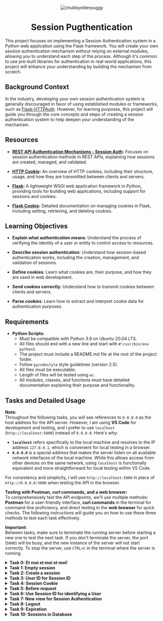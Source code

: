 <div align="center">
  <img src="https://github.com/user-attachments/assets/0c54eefb-e8c4-4979-962b-2c140feac23f" alt="chubbyolderpuggy">
  <h1>Session Pugthentication</h1>
</div>

This project focuses on implementing a Session Authentication system in a Python web application using the Flask framework. You will create your own session authentication mechanism without relying on external modules, allowing you to understand each step of the process. Although it's common to use pre-built libraries for authentication in real-world applications, this project will enhance your understanding by building the mechanism from scratch.

## Background Context

In the industry, developing your own session authentication system is generally discouraged in favor of using established modules or frameworks, such as [Flask-HTTPAuth](https://flask-httpauth.readthedocs.io/en/latest/). However, for learning purposes, this project will guide you through the core concepts and steps of creating a session authentication system to help deepen your understanding of the mechanism.

## Resources

- **[REST API Authentication Mechanisms - Session Auth](https://www.youtube.com/watch?v=501dpx2IjGY):** Focuses on session authentication methods in REST APIs, explaining how sessions are created, managed, and validated.
  
- **[HTTP Cookie](https://developer.mozilla.org/en-US/docs/Web/HTTP/Headers/Cookie):** An overview of HTTP cookies, including their structure, usage, and how they are transmitted between clients and servers.
  
- **[Flask](https://palletsprojects.com/projects/flask/):** A lightweight WSGI web application framework in Python, providing tools for building web applications, including support for sessions and cookies.
  
- **[Flask Cookie](https://flask.palletsprojects.com/en/1.1.x/quickstart/#cookies):** Detailed documentation on managing cookies in Flask, including setting, retrieving, and deleting cookies.

## Learning Objectives


- **Explain what authentication means**: Understand the process of verifying the identity of a user or entity to control access to resources.
  
- **Describe session authentication**: Understand how session-based authentication works, including the creation, management, and validation of sessions.

- **Define cookies**: Learn what cookies are, their purpose, and how they are used in web development.

- **Send cookies correctly**: Understand how to transmit cookies between clients and servers.

- **Parse cookies**: Learn how to extract and interpret cookie data for authentication purposes.

## Requirements

- **Python Scripts:**
  - Must be compatible with Python 3.9 on Ubuntu 20.04 LTS.
  - All files should end with a new line and start with `#!/usr/bin/env python3`.
  - The project must include a README.md file at the root of the project folder.
  - Follow `pycodestyle` style guidelines (version 2.5).
  - All files must be executable.
  - Length of files will be tested using `wc`.
  - All modules, classes, and functions must have detailed documentation explaining their purpose and functionality.

## Tasks and Detailed Usage

**Note:**  
Throughout the following tasks, you will see references to `0.0.0.0` as the host address for the API server. However, I am using **VS Code** for development and testing, and I prefer to use `localhost` (`http://localhost:5000`) instead of `0.0.0.0`. Here's why:

- **`localhost`** refers specifically to the local machine and resolves to the IP address `127.0.0.1`, which is convenient for local testing in a browser.
- **`0.0.0.0`** is a special address that makes the server listen on all available network interfaces of the local machine. While this allows access from other devices on the same network, using `localhost` is functionally equivalent and more straightforward for local testing within VS Code.

For consistency and simplicity, I will use `http://localhost:5000` in place of `http://0.0.0.0:5000` when testing the API in the browser.

**Testing with Postman, curl commands, and a web browser:**  
To comprehensively test the API endpoints, we'll use multiple methods: **Postman** for a user-friendly interface, **curl commands** in the terminal for command-line proficiency, and direct testing in the **web browser** for quick checks. The following instructions will guide you on how to use these three methods to test each task effectively.


**Important:**  
Between tasks, make sure to terminate the running server before starting a new one to test the next task. If you don't terminate the server, the port (`5000`) will be busy, and the new instance of the server will not start correctly. To stop the server, use `CTRL+C` in the terminal where the server is running.

<details>
<summary><strong>Task 0: Et moi et moi et moi!</strong></summary>

In this task, we will extend the existing Basic Authentication system by adding a new endpoint, `GET /api/v1/users/me`, which retrieves the authenticated User object. We will modify the application to handle session authentication and ensure the new functionality is correctly implemented.

<details>
<summary>Instructions Provided in Curriculum</summary>
Copy all your work of the 0x06. Basic authentication project in this new folder.  
In this version, you implemented a Basic authentication for giving you access to all User endpoints:  
- `GET /api/v1/users`  
- `POST /api/v1/users`  
- `GET /api/v1/users/<user_id>`  
- `PUT /api/v1/users/<user_id>`  
- `DELETE /api/v1/users/<user_id>`  

Now, you will add a new endpoint: `GET /users/me` to retrieve the authenticated User object.

1. Copy folders `models` and `api` from the previous project **0x06. Basic authentication**.
2. Ensure all mandatory tasks of this previous project are done at 100% because this project (and the rest of this track) will be based on it.
3. Update `@app.before_request` in `api/v1/app.py`:
   - Assign the result of `auth.current_user(request)` to `request.current_user`.
4. Update the method for the route `GET /api/v1/users/<user_id>` in `api/v1/views/users.py`:
   - If `<user_id>` is equal to `me` and `request.current_user` is `None`: abort(404)
   - If `<user_id>` is equal to `me` and `request.current_user` is not `None`: return the authenticated User in a JSON response (like a normal case of `GET /api/v1/users/<user_id>` where `<user_id>` is a valid User ID).
   - Otherwise, keep the same behavior.
</details>

### Step-by-Step Instructions

1. **Copy Files from Previous Project:**
   - Copy all necessary files from the `0x06. Basic authentication` project to the `Session_authentication` directory, including:
     - `models/`
     - `api/`
     - `requirements.txt`

2. **Update `api/v1/app.py`:**
   - Modify the `@app.before_request` handler in `api/v1/app.py` to assign the result of `auth.current_user(request)` to `request.current_user`.
   ```python
   request.current_user = auth.current_user(request)
   ```

3. **Update `api/v1/views/users.py`:**
   - Add logic to handle the new `GET /api/v1/users/me` endpoint by modifying the `GET /api/v1/users/<user_id>` route in `users.py`:
   ```python
   if user_id == "me":
       if request.current_user is None:
           abort(404)
       else:
           return jsonify(request.current_user.to_json()), 200
   ```

4. **Make `main_0.py` Executable:**
   - Ensure that the `main_0.py` script is executable:
   ```bash
   chmod +x main_0.py
   ```

5. **Run the Test Script:**
   - Execute `main_0.py` to create a test user and generate Base64-encoded credentials:
   ```bash
   API_HOST=0.0.0.0 API_PORT=5000 AUTH_TYPE=basic_auth ./main_0.py
   ```

6. **Start the API Server:**
   - Start the Flask API server in another terminal:
   ```bash
   API_HOST=0.0.0.0 API_PORT=5000 AUTH_TYPE=basic_auth python3 -m api.v1.app
   ```

### Explanation of Changes

- **Modification of `@app.before_request` in `api/v1/app.py`:**  
  The `before_request_handler` function is updated to assign the result of `auth.current_user(request)` to `request.current_user`. This assignment ensures that the currently authenticated user is accessible in every request that requires authentication. It allows you to easily retrieve the authenticated user's details and use them in route handlers, such as for the `GET /api/v1/users/me` endpoint.

- **New Logic in `GET /api/v1/users/<user_id>` Route in `api/v1/views/users.py`:**  
  The route is modified to handle requests where `<user_id>` is `"me"`. When the endpoint is hit with `"me"`, it checks if there is a currently authenticated user (`request.current_user`). If not, it returns a 404 error. If an authenticated user exists, it returns that user's information in JSON format. This makes it easy for users to retrieve their own profile information without needing to know their user ID.

### Testing with `curl`

To test the new endpoint and authentication functionality using `curl` commands:

1. **Check the API Status:**
   - Use `curl` to check if the API is running correctly:
   ```bash
   curl "http://0.0.0.0:5000/api/v1/status"
   ```
   - **Expected Output:**
   ```json
   {
     "status": "OK"
   }
   ```

2. **Test `GET /api/v1/users` Endpoint Without Authorization:**
   - Use `curl` to test the endpoint without providing any credentials:
   ```bash
   curl "http://0.0.0.0:5000/api/v1/users"
   ```
   - **Expected Output:**
   ```json
   {
     "error": "Unauthorized"
   }
   ```

3. **Test `GET /api/v1/users` Endpoint with Basic Authorization:**
   - Use `curl` with the `Authorization` header to provide Base64-encoded credentials:
   ```bash
   curl -H "Authorization: Basic Ym9iQGhidG4uaW86SDBsYmVydG9uU2Nob29sOTgh" "http://0.0.0.0:5000/api/v1/users"
   ```
   - **Expected Output:**
   ```json
   [
     {
       "created_at": "2024-09-16T20:07:58",
       "email": "bob@hbtn.io",
       "first_name": null,
       "id": "f03fce22-82d5-4ff4-9327-46e42244cc42",
       "last_name": null,
       "updated_at": "2024-09-16T20:07:58"
     }
   ]
   ```

4. **Test `GET /api/v1/users/me` Endpoint with Basic Authorization:**
   - Use `curl` to access the `/api/v1/users/me` endpoint with the same `Authorization` header:
   ```bash
   curl -H "Authorization: Basic Ym9iQGhidG4uaW86SDBsYmVydG9uU2Nob29sOTgh" "http://0.0.0.0:5000/api/v1/users/me"
   ```
   - **Expected Output:**
   ```json
   {
     "created_at": "2024-09-16T20:07:58",
     "email": "bob@hbtn.io",
     "first_name": null,
     "id": "f03fce22-82d5-4ff4-9327-46e42244cc42",
     "last_name": null,
     "updated_at": "2024-09-16T20:07:58"
   }
   ```

### Testing with Postman

To test the new endpoint and authentication functionality using Postman:

1. **Open Postman** and create a new request.
   
2. **Test API Status Endpoint:**
   - Set the request type to `GET`.
   - Enter the URL: `http://0.0.0.0:5000/api/v1/status`
   - Click "Send".
   - **Expected Output:**
   ```json
   {
     "status": "OK"
   }
   ```

3. **Test `GET /api/v1/users` Endpoint Without Authorization:**
   - Set the request type to `GET`.
   - Enter the URL: `http://0.0.0.0:5000/api/v1/users`
   - Click "Send".
   - **Expected Output:**
   ```json
   {
     "error": "Unauthorized"
   }
   ```

4. **Test `GET /api/v1/users` Endpoint with Basic Authorization:**
   - Set the request type to `GET`.
   - Enter the URL: `http://0.0.0.0:5000/api/v1/users`
   - Go to the "Authorization" tab.
   - Choose "Basic Auth" and enter the credentials:
     - **Username:** `bob@hbtn.io`
     - **Password:** `H0lbertonSchool98!`
   - Click "Send".
   - **Expected Output:**
   ```json
   [
     {
       "created_at": "2024-09-16T20:07:58",
       "email": "bob@hbtn.io",
       "first_name": null,
       "id": "f03fce22-82d5-4ff4-9327-46e42244cc42",
       "last_name": null,
       "updated_at": "2024-09-16T20:07:58"
     }
   ]
   ```

5. **Test `GET /api/v1/users/me` Endpoint with Basic Authorization:**
   - Set the request type to `GET`.
   - Enter the URL: `http://0.0.0.0:5000/api/v1/users/me`
   - Go to the "Authorization" tab.
   - Choose "Basic Auth" and enter the same credentials:
     - **Username:** `bob@hbtn.io`
     - **Password:** `H0lbertonSchool98!`
   - Click "Send".
   - **Expected Output:**
   ```json
   {
     "created_at": "2024-09-16T20:07:58",
     "email": "bob@hbtn.io",
     "first_name": null,
     "id": "f03fce22-82d5-4ff4-9327-46e42244cc42",
     "last_name": null,
     "updated_at": "2024-09-16T20:07:58"
   }
   ```

### Testing with Web Browser

To test the endpoints using a web browser:

1. **Test API Status Endpoint:**
   - Open your web browser (e.g., Chrome, Firefox).
   - Enter the following URL in the address bar:
   ``` 
   http://localhost:5000/api/v1/status
   ```
   - **Expected Output:**
   ```json
   {
     "status": "OK"
   }
   ```

2. **Test `GET /api/v1/users` Endpoint Without Authorization:**
   - Open the following URL in the address bar:
   ```
   http://localhost:5000/api/v1/users
   ```
     
   - **Expected Output:**  
   The browser will display a JSON response indicating `"error": "Unauthorized"`.

3. **Test `GET /api/v1/users/me` Endpoint with Basic Authorization:**
   - For this test, use a browser extension or tool that allows you to set custom headers (such as [ModHeader](https://modheader.com/)).
   - Set the `Authorization` header to:  
     `Basic Ym9iQGhidG4uaW86SDBsYmVydG9uU2Nob29sOTgh`
   - Enter the following URL in the address bar:
     ```
     http://localhost:5000/api/v1/users/me
     ```
   - **Expected Output:**  
   The browser should display the authenticated user's details in JSON format.

</details>

<details>
<summary><strong>Task 1: Empty session</strong></summary>

In this task, you will start creating a new session-based authentication mechanism by defining an empty class, SessionAuth, that inherits from Auth. You will update the application to use this new authentication class when the AUTH_TYPE environment variable is set to session_auth, ensuring that the application can switch between different authentication mechanisms using environment variables.

<details>
<summary>Instructions Provided in Curriculum</summary>
Create a class SessionAuth that inherits from Auth. For the moment this class will be empty. It’s the first step for creating a new authentication mechanism:
validate if everything inherits correctly without any overloading
validate the “switch” by using environment variables
Update api/v1/app.py for using SessionAuth instance for the variable auth depending of the value of the environment variable AUTH_TYPE, If AUTH_TYPE is equal to session_auth:
import SessionAuth from api.v1.auth.session_auth
create an instance of SessionAuth and assign it to the variable auth
Otherwise, keep the previous mechanism.
</details>

### Step-by-Step Instructions

1. **Create a New Class `SessionAuth`:**
   - Create a new file named `session_auth.py` in the `api/v1/auth` directory.
   - Inside `session_auth.py`, define a new class `SessionAuth` that inherits from `Auth`. This class will be empty for now.

   **File: `api/v1/auth/session_auth.py`**
   ```python
   #!/usr/bin/env python3
   """ SessionAuth module
   """
   from api.v1.auth.auth import Auth


   class SessionAuth(Auth):
       """ Empty class for Session Authentication """
       pass
   ```

2. **Update `api/v1/app.py` to Use `SessionAuth`:**
   - Modify the `api/v1/app.py` file to create an instance of `SessionAuth` if the `AUTH_TYPE` environment variable is set to `session_auth`.

   **File: `api/v1/app.py`**
   ```python
   #!/usr/bin/env python3
   """
   Route module for the API
   """
   from os import getenv
   from api.v1.views import app_views
   from flask import Flask, jsonify, abort, request
   from flask_cors import (CORS, cross_origin)
   import os

   app = Flask(__name__)
   app.register_blueprint(app_views)
   CORS(app, resources={r"/api/v1/*": {"origins": "*"}})

   auth = None
   AUTH_TYPE = getenv("AUTH_TYPE")

   # Load the correct Auth class based on the environment variable
   if AUTH_TYPE == 'auth':
       from api.v1.auth.auth import Auth
       auth = Auth()
   elif AUTH_TYPE == 'basic_auth':
       from api.v1.auth.basic_auth import BasicAuth
       auth = BasicAuth()
   elif AUTH_TYPE == 'session_auth':
       from api.v1.auth.session_auth import SessionAuth
       auth = SessionAuth()  # Use SessionAuth if AUTH_TYPE is 'session_auth'

   @app.errorhandler(404)
   def not_found(error) -> str:
       """
       Not found handler
       """
       return jsonify({"error": "Not found"}), 404

   @app.errorhandler(401)
   def unauthorized(error) -> str:
       """
       Unauthorized handler
       """
       return jsonify({"error": "Unauthorized"}), 401

   @app.errorhandler(403)
   def forbidden(error) -> str:
       """
       Forbidden handler
       """
       return jsonify({"error": "Forbidden"}), 403

   @app.before_request
   def before_request_handler():
       """
       Before request handler to filter each request.
       """
       if auth is None:
           return
       excluded_paths = [
           '/api/v1/status/',
           '/api/v1/unauthorized/',
           '/api/v1/forbidden/'
       ]
       if not auth.require_auth(request.path, excluded_paths):
           return
       if auth.authorization_header(request) is None:
           abort(401)
       request.current_user = auth.current_user(request)  # Assign current user
       if request.current_user is None:
           abort(403)

   if __name__ == "__main__":
       host = getenv("API_HOST", "0.0.0.0")
       port = getenv("API_PORT", "5000")
       app.run(host=host, port=port)
   ```

3. **Test the Implementation:**

   - Open two terminals to test the new authentication mechanism.

   **First Terminal:**
   - Start the Flask API server with `AUTH_TYPE` set to `session_auth`:
   ```bash
   API_HOST=0.0.0.0 API_PORT=5000 AUTH_TYPE=session_auth python3 -m api.v1.app
   ```

   **Second Terminal:**
   - Run the following `curl` commands to test the functionality:

   - **Check the API Status:**
   ```bash
   curl "http://0.0.0.0:5000/api/v1/status"
   ```
   - **Expected Output:**
   ```json
   {
     "status": "OK"
   }
   ```

   - **Test with Slash at the End:**
   ```bash
   curl "http://0.0.0.0:5000/api/v1/status/"
   ```
   - **Expected Output:**
   ```json
   {
     "status": "OK"
   }
   ```

   - **Test `GET /api/v1/users` Without Authorization:**
   ```bash
   curl "http://0.0.0.0:5000/api/v1/users"
   ```
   - **Expected Output:**
   ```json
   {
     "error": "Unauthorized"
   }
   ```

   - **Test with Incorrect Authorization Header:**
   ```bash
   curl "http://0.0.0.0:5000/api/v1/users" -H "Authorization: Test"
   ```
   - **Expected Output:**
   ```json
   {
     "error": "Forbidden"
   }
   ```

### Testing with Postman

To test the new endpoint and authentication functionality using Postman:

1. **Open Postman** and create a new request.

2. **Test API Status Endpoint:**
   - Set the request type to `GET`.
   - Enter the URL: `http://0.0.0.0:5000/api/v1/status`
   - Click "Send".
   - **Expected Output:**
   ```json
   {
     "status": "OK"
   }
   ```

3. **Test `GET /api/v1/users` Endpoint Without Authorization:**
   - Set the request type to `GET`.
   - Enter the URL: `http://0.0.0.0:5000/api/v1/users`
   - Click "Send".
   - **Expected Output:**
   ```json
   {
     "error": "Unauthorized"
   }
   ```

4. **Test `GET /api/v1/users` Endpoint with Incorrect Authorization:**
   - Set the request type to `GET`.
   - Enter the URL: `http://0.0.0.0:5000/api/v1/users`
   - Go to the "Headers" tab.
   - Add a new header with:
     - **Key:** `Authorization`
     - **Value:** `Test`
   - Click "Send".
   - **Expected Output:**
   ```json
   {
     "error": "Forbidden"
   }
   ```

### Testing with Web Browser

To test the endpoints using a web browser:

1. **Test API Status Endpoint:**
   - Open your web browser (e.g., Chrome, Firefox).
   - Enter the following URL in the address bar:
     ```
     http://localhost:5000/api/v1/status
     ```
   - **Expected Output:**
   ```json
   {
     "status": "OK"
   }
   ```

2. **Test `GET /api/v1/users` Endpoint Without Authorization:**
   - Enter the following URL in the address bar:
     ```  
     http://localhost:5000//api/v1/users
     ```
   - **Expected Output:**  
   The browser will display a JSON response indicating `"error": "Unauthorized"`.

3. **Test `GET /api/v1/users` Endpoint with Incorrect Authorization:**
   - For this test, use a browser extension or tool that allows you to set custom headers (such as [ModHeader](https://modheader.com/)).
   - Set the `Authorization` header to:  
     `Test`
   - Enter the following URL in the address bar:
     ```
     http://localhost:5000/api/v1/users
     ```
   - **Expected Output:**  
   The browser should display a JSON response indicating `"error": "Forbidden"`.

### Explanation of Changes

- **Creation of `SessionAuth` Class:**
  - A new class `SessionAuth` is created in `session_auth.py` inheriting from `Auth`. For now, this class is empty but sets up the structure for future development of session-based authentication.
  
- **Updating `api/v1/app.py` to Use `SessionAuth`:**
  - The `api/v1/app.py` file is updated to import and create an instance of `SessionAuth` when the `AUTH_TYPE` environment variable is set to `session_auth`. This change allows switching between different authentication mechanisms based on the environment variable.

</details>

<details>
<summary><strong>Task 2: Create a session</strong></summary>

In this task, you will enhance the `SessionAuth` class by implementing a method to create and store session IDs associated with user IDs. This mechanism will allow multiple sessions per user and facilitate session-based authentication in future tasks.

<details>
<summary>Instructions Provided in Curriculum</summary>
Update the `SessionAuth` class:

1. Create a class attribute `user_id_by_session_id` initialized as an empty dictionary.
2. Create an instance method `create_session(self, user_id: str = None) -> str` that creates a Session ID for a `user_id`:
   - Return `None` if `user_id` is `None`.
   - Return `None` if `user_id` is not a string.
   - Otherwise:
     - Generate a Session ID using the `uuid` module and `uuid4()` like the ID in Base.
     - Use this Session ID as the key of the dictionary `user_id_by_session_id` — the value for this key must be `user_id`.
     - Return the Session ID.
3. The same `user_id` can have multiple Session IDs; indeed, the `user_id` is the value in the dictionary `user_id_by_session_id`.

Now you have an "in-memory" Session ID storing. You will be able to retrieve a User ID based on a Session ID.
</details>

### Step-by-Step Instructions

1. **Update the `SessionAuth` Class:**
   - Open the file `session_auth.py` located in `api/v1/auth/`.
   - Update the `SessionAuth` class to include a new class attribute and instance method as described below.

   **File: `api/v1/auth/session_auth.py`**
   ```python
   #!/usr/bin/env python3
   """ 
   This module contains the SessionAuth class for handling 
   session-based authentication in the API.
   """
   from api.v1.auth.auth import Auth
   import uuid


   class SessionAuth(Auth):
       """ SessionAuth class for handling session authentication """

       # Class attribute to store user IDs by session ID
       user_id_by_session_id = {}

       def create_session(self, user_id: str = None) -> str:
           """
           Creates a Session ID for a given user_id
           Args:
               user_id (str): The user ID to create a session for
           Returns:
               str: The generated Session ID or None if user_id is invalid
           """
           if user_id is None or not isinstance(user_id, str):
               return None

           # Generate a new Session ID using uuid4
           session_id = str(uuid.uuid4())

           # Store the user_id with the generated session_id
           self.user_id_by_session_id[session_id] = user_id

           return session_id
   ```

2. **Use `main_1.py` Script for Testing:**

   **File: `main_1.py`**
   ```python
   #!/usr/bin/env python3
   """ Main 1
   """
   from api.v1.auth.session_auth import SessionAuth

   sa = SessionAuth()

   print("{}: {}".format(type(sa.user_id_by_session_id), sa.user_id_by_session_id))

   user_id = None
   session = sa.create_session(user_id)
   print("{} => {}: {}".format(user_id, session, sa.user_id_by_session_id))

   user_id = 89
   session = sa.create_session(user_id)
   print("{} => {}: {}".format(user_id, session, sa.user_id_by_session_id))

   user_id = "abcde"
   session = sa.create_session(user_id)
   print("{} => {}: {}".format(user_id, session, sa.user_id_by_session_id))

   user_id = "fghij"
   session = sa.create_session(user_id)
   print("{} => {}: {}".format(user_id, session, sa.user_id_by_session_id))

   user_id = "abcde"
   session = sa.create_session(user_id)
   print("{} => {}: {}".format(user_id, session, sa.user_id_by_session_id))
   ```

3. **Make `main_1.py` Executable:**
   - Ensure `main_1.py` is executable:
   ```bash
   chmod +x main_1.py
   ```

4. **Run the Test Script:**
   - Execute `main_1.py` to test the creation of sessions:
   ```bash
   API_HOST=0.0.0.0 API_PORT=5000 AUTH_TYPE=session_auth ./main_1.py
   ```

   **Expected Output:**
   ```bash
   <class 'dict'>: {}
   None => None: {}
   89 => None: {}
   abcde => 00103b49-87fe-4e6b-9b5e-37bc6b76c5a5: {'00103b49-87fe-4e6b-9b5e-37bc6b76c5a5': 'abcde'}
   fghij => e8140bdc-c824-49ec-b666-7067fdae1d70: {'00103b49-87fe-4e6b-9b5e-37bc6b76c5a5': 'abcde', 'e8140bdc-c824-49ec-b666-7067fdae1d70': 'fghij'}
   abcde => 8d76f983-86ad-431a-92c8-d1b99049b73d: {'00103b49-87fe-4e6b-9b5e-37bc6b76c5a5': 'abcde', 'e8140bdc-c824-49ec-b666-7067fdae1d70': 'fghij', '8d76f983-86ad-431a-92c8-d1b99049b73d': 'abcde'}
   ```

### Explanation of Output

- **Empty Dictionary Initialization:**
   - `<class 'dict'>: {}` confirms that `user_id_by_session_id` is initialized as an empty dictionary.

- **Handling `None` and Non-String User ID:**
   - `None => None: {}` and `89 => None: {}` confirm that when `user_id` is `None` or not a string, the method returns `None` and the dictionary remains unchanged.

- **Generating Session IDs for Valid User IDs:**
   - Each call to `create_session` with a valid `user_id` (e.g., `"abcde"` and `"fghij"`) generates a unique Session ID and adds it to the dictionary, showing that the same `user_id` can have multiple session IDs.

### Testing with `curl`

This task does not involve direct testing with `curl` commands since it focuses on internal class behavior. 

### Testing with Postman

Similarly, this task does not involve direct testing with Postman. The functionality is internal to the `SessionAuth` class. Future tasks may use Postman for more comprehensive testing.

### Testing with Web Browser

There is no direct testing required using a web browser for this task. The browser will not display internal changes to the `SessionAuth` class.

</details>

<details>
<summary><strong>Task 3: User ID for Session ID</strong></summary>

In this task, you will enhance the `SessionAuth` class by implementing a method to retrieve a User ID based on a given Session ID. This method, together with the existing `create_session` method, will allow you to manage sessions and authenticate users based on session data.

<details>
<summary>Instructions Provided in Curriculum</summary>
Update the `SessionAuth` class:

1. Create an instance method `def user_id_for_session_id(self, session_id: str = None) -> str:` that returns a User ID based on a Session ID:
   - Return `None` if `session_id` is `None`.
   - Return `None` if `session_id` is not a string.
   - Otherwise, return the value (the User ID) for the key `session_id` in the dictionary `user_id_by_session_id`.
   - Use the `.get()` method to access the value based on the key in the dictionary.

Now you have two methods (`create_session` and `user_id_for_session_id`) for storing and retrieving a link between a User ID and a Session ID.
</details>

### Step-by-Step Instructions

1. **Update the `SessionAuth` Class:**
   - Open the file `session_auth.py` located in `api/v1/auth/`.
   - Update the `SessionAuth` class to include a new instance method `user_id_for_session_id` as described below.

   **File: `api/v1/auth/session_auth.py`**
   ```python
   #!/usr/bin/env python3
   """ 
   This module contains the SessionAuth class for handling 
   session-based authentication in the API.
   """
   from api.v1.auth.auth import Auth
   import uuid


   class SessionAuth(Auth):
       """ SessionAuth class for handling session authentication """

       # Class attribute to store user IDs by session ID
       user_id_by_session_id = {}

       def create_session(self, user_id: str = None) -> str:
           """
           Creates a Session ID for a given user_id
           Args:
               user_id (str): The user ID to create a session for
           Returns:
               str: The generated Session ID or None if user_id is invalid
           """
           if user_id is None or not isinstance(user_id, str):
               return None

           # Generate a new Session ID using uuid4
           session_id = str(uuid.uuid4())

           # Store the user_id with the generated session_id
           self.user_id_by_session_id[session_id] = user_id

           return session_id

       def user_id_for_session_id(self, session_id: str = None) -> str:
           """
           Retrieves the User ID associated with a given Session ID
           Args:
               session_id (str): The Session ID to retrieve the User ID for
           Returns:
               str: The User ID associated with the Session ID or None if not found
           """
           if session_id is None or not isinstance(session_id, str):
               return None

           # Retrieve the User ID using the session_id
           return self.user_id_by_session_id.get(session_id)
   ```

2. **Use `main_2.py` Script for Testing:**

   **File: `main_2.py`**
   ```python
   #!/usr/bin/env python3
   """ Main 2
   """
   from api.v1.auth.session_auth import SessionAuth

   sa = SessionAuth()

   user_id_1 = "abcde"
   session_1 = sa.create_session(user_id_1)
   print("{} => {}: {}".format(user_id_1, session_1, sa.user_id_by_session_id))

   user_id_2 = "fghij"
   session_2 = sa.create_session(user_id_2)
   print("{} => {}: {}".format(user_id_2, session_2, sa.user_id_by_session_id))

   print("---")

   tmp_session_id = None
   tmp_user_id = sa.user_id_for_session_id(tmp_session_id)
   print("{} => {}".format(tmp_session_id, tmp_user_id))

   tmp_session_id = 89
   tmp_user_id = sa.user_id_for_session_id(tmp_session_id)
   print("{} => {}".format(tmp_session_id, tmp_user_id))

   tmp_session_id = "doesntexist"
   tmp_user_id = sa.user_id_for_session_id(tmp_session_id)
   print("{} => {}".format(tmp_session_id, tmp_user_id))

   print("---")

   tmp_session_id = session_1
   tmp_user_id = sa.user_id_for_session_id(tmp_session_id)
   print("{} => {}".format(tmp_session_id, tmp_user_id))

   tmp_session_id = session_2
   tmp_user_id = sa.user_id_for_session_id(tmp_session_id)
   print("{} => {}".format(tmp_session_id, tmp_user_id))

   print("---")

   session_1_bis = sa.create_session(user_id_1)
   print("{} => {}: {}".format(user_id_1, session_1_bis, sa.user_id_by_session_id))

   tmp_user_id = sa.user_id_for_session_id(session_1_bis)
   print("{} => {}".format(session_1_bis, tmp_user_id))

   tmp_user_id = sa.user_id_for_session_id(session_1)
   print("{} => {}".format(session_1, tmp_user_id))
   ```

3. **Make `main_2.py` Executable:**
   - Ensure `main_2.py` is executable:
   ```bash
   chmod +x main_2.py
   ```

4. **Run the Test Script:**
   - Execute `main_2.py` to test the retrieval of User IDs based on Session IDs:
   ```bash
   API_HOST=0.0.0.0 API_PORT=5000 AUTH_TYPE=session_auth ./main_2.py
   ```

   **Expected Output:**
   ```bash
   abcde => 8647f981-f503-4638-af23-7bb4a9e4b53f: {'8647f981-f503-4638-af23-7bb4a9e4b53f': 'abcde'}
   fghij => a159ee3f-214e-4e91-9546-ca3ce873e975: {'a159ee3f-214e-4e91-9546-ca3ce873e975': 'fghij', '8647f981-f503-4638-af23-7bb4a9e4b53f': 'abcde'}
   ---
   None => None
   89 => None
   doesntexist => None
   ---
   8647f981-f503-4638-af23-7bb4a9e4b53f => abcde
   a159ee3f-214e-4e91-9546-ca3ce873e975 => fghij
   ---
   abcde => 5d2930ba-f6d6-4a23-83d2-4f0abc8b8eee: {'a159ee3f-214e-4e91-9546-ca3ce873e975': 'fghij', '8647f981-f503-4638-af23-7bb4a9e4b53f': 'abcde', '5d2930ba-f6d6-4a23-83d2-4f0abc8b8eee': 'abcde'}
   5d2930ba-f6d6-4a23-83d2-4f0abc8b8eee => abcde
   8647f981-f503-4638-af23-7bb4a9e4b53f => abcde
   ```

### Explanation of Output

- **Empty Dictionary Initialization:**
   - The initial output confirms that `user_id_by_session_id` starts empty and then gets populated with session data after calling `create_session`.

- **Handling Invalid Session IDs:**
   - `None => None`, `89 => None`, and `doesntexist => None` confirm that if the session ID is `None`, not a string, or does not exist in the dictionary, the method returns `None`.

- **Retrieving Valid User IDs:**
   - The method correctly returns the associated user IDs for valid session IDs (`session_1` and `session_2`).

- **Multiple Sessions for Same User:**
   - The output shows that a user can have multiple sessions (`session_1` and `session_1_bis` for `user_id_1`), and each session ID can still correctly retrieve the user ID.

### Testing with `curl`

This task does not involve direct testing with `curl` commands since it focuses on internal class behavior. 
### Testing with Postman

Similarly, this task does not involve direct testing with Postman. The functionality is internal to the `SessionAuth` class. Future tasks may use Postman for more comprehensive testing.

### Testing with Web Browser

There is no direct testing required using a web browser for this task. The browser will not display internal changes to the `SessionAuth` class.


</details>



<details>
<summary><strong>Task 4: Session Cookie</strong></summary>

In this task, you will update the `Auth` class to implement a method that retrieves the session cookie value from an incoming HTTP request. This method will enable your application to extract session IDs from cookies, facilitating session management for authenticated users.

<details>
<summary>Instructions Provided in Curriculum</summary>
Update `api/v1/auth/auth.py` by adding the method `def session_cookie(self, request=None):` that returns a cookie value from a request:

1. Return `None` if `request` is `None`.
2. Return the value of the cookie named `_my_session_id` from the request:
   - The name of the cookie must be defined by the environment variable `SESSION_NAME`.
   - Use the `.get()` method to access the cookie in the request cookies dictionary.
   - Use the environment variable `SESSION_NAME` to define the name of the cookie used for the Session ID.
</details>

### Step-by-Step Instructions

1. **Update the `Auth` Class:**
   - Open the file `auth.py` located in `api/v1/auth/`.
   - Add the `session_cookie` method as described below.

   **File: `api/v1/auth/auth.py`**
   ```python
   #!/usr/bin/env python3
"""
This module contains the Auth class for managing API authentication.
"""
from flask import request
from typing import List, TypeVar
from os import getenv


class Auth:
    """Auth class to manage the API authentication."""

    def require_auth(self, path: str, excluded_paths: List[str]) -> bool:
        """Determines if a given path requires authentication."""
        if path is None or excluded_paths is None or not excluded_paths:
            return True

        normalized_path = path if path.endswith('/') else path + '/'

        for excluded_path in excluded_paths:
            if excluded_path.endswith('*'):
                if normalized_path.startswith(excluded_path[:-1]):
                    return False
            elif normalized_path == excluded_path:
                return False

        return True

    def authorization_header(self, request=None) -> str:
        """Returns the authorization header from the request."""
        if request is None or 'Authorization' not in request.headers:
            return None
        return request.headers['Authorization']

    def current_user(self, request=None) -> TypeVar('User'):
        """Returns the current user."""
        return None

    def session_cookie(self, request=None):
        """
        Retrieves the value of the session cookie from a request.
        Args:
            request (flask.Request): The HTTP request object
        Returns:
            str: The value of the session cookie or None if not found
        """
        if request is None:
            return None

        cookie_name = getenv("SESSION_NAME", "_my_session_id")

        return request.cookies.get(cookie_name)

   ```

2. **Use the `main_3.py` Script for Testing:**

   **File: `main_3.py`**
   ```python
   #!/usr/bin/env python3
   """ Cookie server
   """
   from flask import Flask, request
   from api.v1.auth.auth import Auth

   auth = Auth()

   app = Flask(__name__)

   @app.route('/', methods=['GET'], strict_slashes=False)
   def root_path():
       """ Root path
       """
       return "Cookie value: {}\n".format(auth.session_cookie(request))

   if __name__ == "__main__":
       app.run(host="0.0.0.0", port="5000")
   ```

3. **Make `main_3.py` Executable:**
   - Ensure `main_3.py` is executable:
   ```bash
   chmod +x main_3.py
   ```

4. **Run the Test Script:**
   - Execute `main_3.py` to test retrieving session cookie values:
   ```bash
   API_HOST=0.0.0.0 API_PORT=5000 AUTH_TYPE=session_auth SESSION_NAME=_my_session_id ./main_3.py
   ```

5. **Testing with `curl` Commands:**
   - Open another terminal and run the following `curl` commands to test the behavior:

   ```bash
   curl "http://0.0.0.0:5000"
   ```
   **Expected Output:**
   ```
   Cookie value: None
   ```

   ```bash
   curl "http://0.0.0.0:5000" --cookie "_my_session_id=Hello"
   ```
   **Expected Output:**
   ```
   Cookie value: Hello
   ```

   ```bash
   curl "http://0.0.0.0:5000" --cookie "_my_session_id=C is fun"
   ```
   **Expected Output:**
   ```
   Cookie value: C is fun
   ```

   ```bash
   curl "http://0.0.0.0:5000" --cookie "_my_session_id_fake"
   ```
   **Expected Output:**
   ```
   Cookie value: None
   ```

### Explanation of Output

1. **No Cookie Provided:**
   - The first `curl` command returns `Cookie value: None` because no cookie named `_my_session_id` was provided in the request.

2. **Cookie with Valid Value Provided:**
   - The second and third `curl` commands return the values `"Hello"` and `"C is fun"`, respectively, because cookies with these values are provided using the correct name (`_my_session_id`).

3. **Incorrect Cookie Name Provided:**
   - The fourth `curl` command returns `Cookie value: None` because the cookie provided does not match the name defined by the environment variable `SESSION_NAME`.

### Testing with Postman

To test the session cookie functionality with Postman:

1. **Open Postman** and create a new `GET` request to:
   ```
   http://localhost:5000/
   ```
2. **Add a Cookie:**
   - Click on the **Cookies** tab (located below the request URL).
   - Click on "Add Cookie" for the domain `localhost`.
   - Enter the following details:
     - **Name:** `_my_session_id`
     - **Value:** `Hello`
   - Click **Save**.
   
3. **Send the Request:**
   - Go back to the **Headers** tab.
   - Click **Send** to make the request.
   - **Expected Response:**
     ```
     Cookie value: Hello
     ```

4. **Change the Cookie Value:**
   - Go back to the **Cookies** tab.
   - Modify the cookie value from `Hello` to `C is fun`.
   - Click **Save**.

5. **Send the Request Again:**
   - Click **Send** once more.
   - **Expected Response:**
     ```
     Cookie value: C is fun
     ```

6. **Test with Incorrect or Missing Cookies:**
   - Delete the `_my_session_id` cookie or rename it to `_my_session_id_fake`.
   - Send the request again.
   - **Expected Response:**
     ```
     Cookie value: None
     ```

### Testing with Web Browser

1. **Open a Web Browser (e.g., Chrome, Firefox):**
   - Enter the following URL in the address bar: 
   ```
   http://localhost:5000/
   ```

2. **Open Developer Tools:**
   - Press `Ctrl+Shift+I` (Windows/Linux) or `Cmd+Option+I` (Mac) to open Developer Tools.
   - Go to the **Application** tab (in Chrome) or **Storage** tab (in Firefox).
   - Select **Cookies** from the left sidebar, and then click on `http://localhost:5000`.

3. **Add a Cookie:**
   - Right-click in the empty space under the cookies table (or click on "Add" if available).
   - **Name:** Enter `_my_session_id`.
   - **Value:** Enter `Hello`.
   - **Domain:** Should automatically be set to `localhost`.

4. **Refresh the Page:**
   - Refresh the browser page (`http://localhost:5000/`).
   - **Expected Output:**
     ```
     Cookie value: Hello
     ```

5. **Modify the Cookie Value:**
   - Change the value of `_my_session_id` to `C is fun` in the same Cookies section.
   - Refresh the page.
   - **Expected Output:**
     ```
     Cookie value: C is fun
     ```

6. **Test with Incorrect or Missing Cookies:**
   - Delete the `_my_session_id` cookie or rename it to `_my_session_id_fake`.
   - Refresh the page.
   - **Expected Output:**
     ```
     Cookie value: None
     ```


</details>

<details>
<summary><strong>Task 5: Before request</strong></summary>


In this task, you will update the `@app.before_request` method in `api/v1/app.py` to handle session-based authentication. The new changes will allow for checking the presence of both an authorization header and a session cookie, ensuring proper access control to your API endpoints.

<details>
<summary>Instructions Provided in Curriculum</summary>

Update the `@app.before_request` method in `api/v1/app.py`:

1. Add the URL path `/api/v1/auth_session/login/` to the list of excluded paths in the method `require_auth`. This route doesn’t exist yet, but it should be accessible outside authentication.
2. If both `auth.authorization_header(request)` and `auth.session_cookie(request)` return `None`, abort with a `401 Unauthorized` error.

</details>

### Step-by-Step Instructions

1. **Update `app.py`:**
   - Open the file `app.py` located in `api/v1/`.
   - Make the following changes to handle session-based authentication properly.

   **Updated `app.py` Code:**
   ```python
   #!/usr/bin/env python3
   """
   Route module for the API
   """
   from os import getenv
   from api.v1.views import app_views
   from flask import Flask, jsonify, abort, request
   from flask_cors import (CORS, cross_origin)
   import os

   app = Flask(__name__)
   app.register_blueprint(app_views)
   CORS(app, resources={r"/api/v1/*": {"origins": "*"}})

   auth = None
   AUTH_TYPE = getenv("AUTH_TYPE")

   # Load the correct Auth class based on the environment variable
   if AUTH_TYPE == 'auth':
       from api.v1.auth.auth import Auth
       auth = Auth()
   elif AUTH_TYPE == 'basic_auth':
       from api.v1.auth.basic_auth import BasicAuth
       auth = BasicAuth()
   elif AUTH_TYPE == 'session_auth':
       from api.v1.auth.session_auth import SessionAuth
       auth = SessionAuth()  # Use SessionAuth if AUTH_TYPE is 'session_auth'


   @app.errorhandler(404)
   def not_found(error) -> str:
       """
       Not found handler
       """
       return jsonify({"error": "Not found"}), 404


   @app.errorhandler(401)
   def unauthorized(error) -> str:
       """
       Unauthorized handler
       """
       return jsonify({"error": "Unauthorized"}), 401


   @app.errorhandler(403)
   def forbidden(error) -> str:
       """
       Forbidden handler
       """
       return jsonify({"error": "Forbidden"}), 403


   @app.before_request
   def before_request_handler():
       """
       Before request handler to filter each request.
       """
       if auth is None:
           return
       excluded_paths = [
           '/api/v1/status/',
           '/api/v1/unauthorized/',
           '/api/v1/forbidden/',
           '/api/v1/auth_session/login/'  # Add this route to excluded paths
       ]
       if not auth.require_auth(request.path, excluded_paths):
           return

       # Check for both authorization header and session cookie
       if (auth.authorization_header(request) is None and
               auth.session_cookie(request) is None):
           abort(401)

       request.current_user = auth.current_user(request)
       if request.current_user is None:
           abort(403)


   if __name__ == "__main__":
       host = getenv("API_HOST", "0.0.0.0")
       port = getenv("API_PORT", "5000")
       app.run(host=host, port=port)
   ```

2. **Explanation of the Code Changes:**

   - **Excluded Paths Update:**
     - The URL path `/api/v1/auth_session/login/` is added to the `excluded_paths` list, allowing it to be accessed without authentication.
   - **Combined Authentication Check:**
     - The check ensures that if both `auth.authorization_header(request)` and `auth.session_cookie(request)` are `None`, a `401 Unauthorized` response is returned, blocking unauthorized access.

### Testing with `curl`

1. **Start the Server:**
   - Run the server with the following command:
   ```bash
   API_HOST=0.0.0.0 API_PORT=5000 AUTH_TYPE=session_auth SESSION_NAME=_my_session_id python3 -m api.v1.app
   ```

2. **Test `curl` Commands:**

   - **Check API Status:**
     ```bash
     curl "http://0.0.0.0:5000/api/v1/status"
     ```
     **Expected Output:**
     ```json
     {
       "status": "OK"
     }
     ```

   - **Check the New Login Route:**
     ```bash
     curl "http://0.0.0.0:5000/api/v1/auth_session/login"
     ```
     **Expected Output:**
     ```json
     {
       "error": "Not found"
     }
     ```
     - The output should show "Not found" but should not be blocked by the authentication system.

   - **Check Unauthorized Access:**
     ```bash
     curl "http://0.0.0.0:5000/api/v1/users/me"
     ```
     **Expected Output:**
     ```json
     {
       "error": "Unauthorized"
     }
     ```

   - **Check with Basic Auth (will fail because `AUTH_TYPE` is `session_auth`):**
     ```bash
     curl "http://0.0.0.0:5000/api/v1/users/me" -H "Authorization: Basic Ym9iQGhidG4uaW86SDBsYmVydG9uU2Nob29sOTgh"
     ```
     **Expected Output:**
     ```json
     {
       "error": "Forbidden"
     }
     ```

   - **Check with Invalid Session Cookie:**
     ```bash
     curl "http://0.0.0.0:5000/api/v1/users/me" --cookie "_my_session_id=5535d4d7-3d77-4d06-8281-495dc3acfe76"
     ```
     **Expected Output:**
     ```json
     {
       "error": "Forbidden"
     }
     ```

### Testing with Postman

To test the updated authentication mechanism with Postman:

1. **Open Postman** and create a new `GET` request to:
   ```
   http://localhost:5000/api/v1/users/me
   ```
2. **Test Unauthorized Access:**
   - Click **Send** without adding any authorization or cookies.
   - **Expected Response:**
   ```json
   {
     "error": "Unauthorized"
   }
   ```

3. **Test with Basic Auth:**
   - Go to the **Authorization** tab and select `Basic Auth`.
   - Enter the following credentials:
     - **Username:** `bob@hbtn.io`
     - **Password:** `H0lbertonSchool98!`
   - **Send the Request:**
   - **Expected Response:**
   ```json
   {
     "error": "Forbidden"
   }
   ```
   - This response confirms that Basic Authentication won't work when `AUTH_TYPE` is set to `session_auth`.

4. **Test with Session Cookie:**
   - Go to the **Cookies** tab.
   - Add a cookie named `_my_session_id` with a value like `5535d4d7-3d77-4d06-8281-495dc3acfe76`.
   - **Send the Request:**
   - **Expected Response:**
   ```json
   {
     "error": "Forbidden"
   }
   ```
   - This response confirms that a session cookie without an associated user will be rejected.

### Testing with Web Browser

1. **Open a Web Browser (e.g., Chrome, Firefox):**
   - Enter the URL in the address bar: 
   ```
   http://localhost:5000/api/v1/users/me
   ```

2. **Check Unauthorized Access:**
   - You should see:
   ```json
   {"error": "Unauthorized"}
   ```

3. **Add a Cookie for Session Auth:**
   - Open Developer Tools (`Ctrl+Shift+I` or `Cmd+Option+I`).
   - Go to the **Application** tab (in Chrome) or **Storage** tab (in Firefox).
   - Select **Cookies** > `http://localhost:5000`.
   - Add a cookie named `_my_session_id` with a value `5535d4d7-3d77-4d06-8281-495dc3acfe76`.
   - Refresh the page.
   - **Expected Output:**
   ```json
   {"error": "Forbidden"}
   ```
   - This indicates that the session cookie is not linked to a valid user.

</details>

<details>
<summary><strong>Task 6: Use Session ID for identifying a User</strong></summary>

In this task, you will enhance the `SessionAuth` class by implementing the `current_user` method to identify a user based on the session ID stored in a cookie. This method will allow the application to retrieve a `User` instance corresponding to a session ID.

<details>
<summary>Instructions Provided in Curriculum</summary>

Update `SessionAuth` class:

1. Create an instance method `def current_user(self, request=None):` (overload) that returns a `User` instance based on a cookie value:
   - You must use `self.session_cookie(...)` and `self.user_id_for_session_id(...)` to return the User ID based on the cookie `_my_session_id`.
   - By using this User ID, you will be able to retrieve a `User` instance from the database — you can use `User.get(...)` for retrieving a `User` from the database.
   
Now, you will be able to get a `User` based on their session ID.

</details>

### Step-by-Step Instructions

1. **Update the `SessionAuth` Class:**

Open the `session_auth.py` file located in `api/v1/auth/` and add the `current_user` method as shown below:

**File: `api/v1/auth/session_auth.py`**

```python
#!/usr/bin/env python3
"""
This module contains the SessionAuth class for handling
session-based authentication in the API.
"""
from api.v1.auth.auth import Auth
from models.user import User
import uuid


class SessionAuth(Auth):
    """SessionAuth class for handling session authentication"""

    # Class attribute to store user IDs by session ID
    user_id_by_session_id = {}

    def create_session(self, user_id: str = None) -> str:
        """
        Creates a Session ID for a given user_id
        """
        if user_id is None or not isinstance(user_id, str):
            return None

        # Generate a new Session ID using uuid4
        session_id = str(uuid.uuid4())

        # Store the user_id with the generated session_id
        self.user_id_by_session_id[session_id] = user_id

        return session_id

    def user_id_for_session_id(self, session_id: str = None) -> str:
        """
        Returns a User ID based on a Session ID
        """
        if session_id is None or not isinstance(session_id, str):
            return None
        return self.user_id_by_session_id.get(session_id)

    def current_user(self, request=None):
        """
        Returns a User instance based on a cookie value
        """
        if request is None:
            return None

        # Retrieve the session cookie value
        session_id = self.session_cookie(request)
        if session_id is None:
            return None

        # Get the user ID associated with the session ID
        user_id = self.user_id_for_session_id(session_id)
        if user_id is None:
            return None

        return User.get(user_id)

```

2. **Use the `main_4.py` Script for Testing:**


**File: `main_4.py`**

```python
#!/usr/bin/env python3
""" Main 4
"""
from flask import Flask, request
from api.v1.auth.session_auth import SessionAuth
from models.user import User

""" Create a user test """
user_email = "bobsession@hbtn.io"
user_clear_pwd = "fake pwd"

user = User()
user.email = user_email
user.password = user_clear_pwd
user.save()

""" Create a session ID """
sa = SessionAuth()
session_id = sa.create_session(user.id)
print("User with ID: {} has a Session ID: {}".format(user.id, session_id))

""" Create a Flask app """
app = Flask(__name__)

@app.route('/', methods=['GET'], strict_slashes=False)
def root_path():
    """ Root path
    """
    request_user = sa.current_user(request)
    if request_user is None:
        return "No user found\n"
    return "User found: {}\n".format(request_user.id)

if __name__ == "__main__":
    app.run(host="0.0.0.0", port="5000")
```

3. **Make `main_4.py` Executable:**

```bash
chmod +x main_4.py
```

4. **Run the Server in the First Terminal:**

```bash
API_HOST=0.0.0.0 API_PORT=5000 AUTH_TYPE=session_auth SESSION_NAME=_my_session_id ./main_4.py
```

You should see output like:

```
User with ID: 7b249379-5973-4a59-a862-0378e419bc3a has a Session ID: 4a556716-27e7-4d15-9355-15377b527718
 * Running on http://0.0.0.0:5000/ (Press CTRL+C to quit)
```

5. **Run the `curl` Commands in the Second Terminal:**

- **Without Cookie:**
   ```bash
   curl "http://0.0.0.0:5000/"
   ```
   **Expected Output:**
   ```
   No user found
   ```

- **With Incorrect Cookie:**
   ```bash
   curl "http://0.0.0.0:5000/" --cookie "_my_session_id=Holberton"
   ```
   **Expected Output:**
   ```
   No user found
   ```

- **With Correct Cookie:**
   ```bash
   curl "http://0.0.0.0:5000/" --cookie "_my_session_id=4a556716-27e7-4d15-9355-15377b527718"
   ```
   **Expected Output:**
   ```
   User found: 7b249379-5973-4a59-a862-0378e419bc3a
   ```

### Explanation of the Output

- **No User Found (No Cookie or Incorrect Cookie):**
   - If no session ID is provided or if an incorrect session ID is given, the server cannot find a matching user and correctly returns "No user found."
  
- **User Found (Correct Cookie):**
   - When the correct session ID is provided via the cookie `_my_session_id`, the server successfully retrieves the user and displays "User found: [User ID]."



### Testing with Postman

1. **Open Postman and Create a New `GET` Request:**
   - URL: 
   ```
   http://localhost:5000/
   ```

2. **Add a Cookie:**
   - Go to the **Cookies** tab.
   - Add a new cookie with the following details:
     - Key: `_my_session_id`
     - Value: `4a556716-27e7-4d15-9355-15377b527718`

3. **Send the Request:**
   - Click on **Send**.
   - The expected response should be:
     ```
     User found: 7b249379-5973-4a59-a862-0378e419bc3a
     ```

#### Testing with Web Browser

1. **Open a Web Browser:**
   - Enter the following URL in the address bar:
     ```
     http://localhost:5000/
     ```

2. **Add a Cookie:**
   - Open the developer tools (usually with `F12`).
   - Go to the **Application** tab (in Chrome) or **Storage** tab (in Firefox).
   - Under **Cookies**, select `http://localhost`.
   - Add a new cookie:
     - **Name**: `_my_session_id`
     - **Value**: `4a556716-27e7-4d15-9355-15377b527718`

3. **Refresh the Page:**
   - The page should display:
     ```
     User found: 7b249379-5973-4a59-a862-0378e419bc3a
     ```

</details>

<details>
<summary><strong>Task 7: New view for Session Authentication</strong></summary>

In this task, you will create a new Flask view to handle all routes related to Session Authentication. The main goal is to implement a route that will authenticate a user using email and password, create a session for the authenticated user, and store the session ID in a cookie.

<details>
<summary>Instructions Provided in Curriculum</summary>

1. Create a new Flask view in `api/v1/views/session_auth.py` with a route `POST /auth_session/login` (= `POST /api/v1/auth_session/login`):

   - Make it slash-tolerant (`/auth_session/login == /auth_session/login/`).
   - Use `request.form.get()` to retrieve `email` and `password` parameters.
   - Return a JSON error message and status code 400 if `email` is missing or empty.
   - Return a JSON error message and status code 400 if `password` is missing or empty.
   - Retrieve the `User` instance based on the `email`. Use the class method `search` of `User`.
   - Return a JSON error message and status code 404 if no user is found.
   - Return a JSON error message and status code 401 if the password is incorrect (use `is_valid_password` from the `User` instance).
   - Create a session ID for the user ID by using `auth.create_session(..)`.
   - Return the dictionary representation of the `User` using the `to_json()` method.
   - Set the cookie in the response using the value of the environment variable `SESSION_NAME` as the cookie name.

2. In `api/v1/views/__init__.py`, add this new view at the end of the file.

</details>

### Step-by-Step Instructions

1. **Create the `session_auth.py` File:**

   **File: `api/v1/views/session_auth.py`**
```python
  #!/usr/bin/env python3
"""
This module contains the view for handling Session Authentication
routes in the API. It provides a login route that creates and manages
session IDs for authenticated users.
"""

from flask import jsonify, request, abort
from api.v1.views import app_views
from models.user import User
from os import getenv


@app_views.route('/auth_session/login', methods=['POST'], strict_slashes=False)
def session_auth_login():
    """POST /api/v1/auth_session/login
    Creates a new session for a user
    """
    from api.v1.app import auth

    email = request.form.get('email')
    password = request.form.get('password')

    if not email:
        return jsonify({"error": "email missing"}), 400
    if not password:
        return jsonify({"error": "password missing"}), 400

    users = User.search({'email': email})
    if not users:
        return jsonify({"error": "no user found for this email"}), 404

    user = users[0]

    if not user.is_valid_password(password):
        return jsonify({"error": "wrong password"}), 401

    session_id = auth.create_session(user.id)
    user_json = user.to_json()

    # Set the cookie in the response
    response = jsonify(user_json)
    cookie_name = getenv('SESSION_NAME')
    response.set_cookie(cookie_name, session_id)

    return response
   ```

2. **Update `__init__.py` to Include the New View:**

   **File: `api/v1/views/__init__.py`**
```python
  #!/usr/bin/env python3
"""Initialize views for the API
"""

from flask import Blueprint

app_views = Blueprint("app_views", __name__, url_prefix="/api/v1")

from api.v1.views.index import *
from api.v1.views.users import *
from api.v1.views.session_auth import * #Added this 

User.load_from_file()

```

3. **Run the Flask Application:**

   In your terminal, run the Flask application with the following command:
   ```bash
   API_HOST=0.0.0.0 API_PORT=5000 AUTH_TYPE=session_auth SESSION_NAME=_my_session_id python3 -m api.v1.app
   ```

### Testing with `curl`

1. **Check for Missing Methods:**
   ```bash
   curl "http://0.0.0.0:5000/api/v1/auth_session/login" -XGET
   ```
   - **Expected Output:**
   ```html
   <!DOCTYPE HTML PUBLIC "-//W3C//DTD HTML 3.2 Final//EN">
   <title>405 Method Not Allowed</title>
   <h1>Method Not Allowed</h1>
   <p>The method is not allowed for the requested URL.</p>
   ```

2. **Test with Missing Email:**
   ```bash
   curl "http://0.0.0.0:5000/api/v1/auth_session/login" -XPOST
   ```
   - **Expected Output:**
   ```json
   {"error":"email missing"}
   ```

3. **Test with Missing Password:**
   ```bash
   curl "http://0.0.0.0:5000/api/v1/auth_session/login" -XPOST -d "email=guillaume@hbtn.io"
   ```
   - **Expected Output:**
   ```json
   {"error":"password missing"}
   ```

4. **Test with Non-Existent User:**
   ```bash
   curl "http://0.0.0.0:5000/api/v1/auth_session/login" -XPOST -d "email=guillaume@hbtn.io" -d "password=test"
   ```
   - **Expected Output:**
   ```json
   {"error":"no user found for this email"}
   ```

5. **Test with Wrong Password:**
   ```bash
   curl "http://0.0.0.0:5000/api/v1/auth_session/login" -XPOST -d "email=bobsession@hbtn.io" -d "password=test"
   ```
   - **Expected Output:**
   ```json
   {"error":"wrong password"}
   ```

6. **Test with Correct Email and Password:**
   ```bash
   curl "http://0.0.0.0:5000/api/v1/auth_session/login" -XPOST -d "email=bobsession@hbtn.io" -d "password=fake pwd"
   ```
   - **Expected Output:**
   ```json
   {"created_at":"2024-09-17T19:52:13","email":"bobsession@hbtn.io","first_name":null,"id":"7b249379-5973-4a59-a862-0378e419bc3a","last_name":null,"updated_at":"2024-09-17T19:52:13"}
   ```

### Testing with Postman

1. **Open Postman** and create a new `POST` request to:
   ```
   http://localhost:5000/api/v1/auth_session/login
   ```

2. **Test with Missing Email:**
   - Click on "Send" without adding any parameters.
   - **Expected Response:**
   ```json
   {"error":"email missing"}
   ```

3. **Test with Missing Password:**
   - Add `email=guillaume@hbtn.io` as form-data.
   - Click "Send".
   - **Expected Response:**
   ```json
   {"error":"password missing"}
   ```

4. **Test with Non-Existent User:**
   - Add `email=guillaume@hbtn.io` and `password=test` as form-data.
   - Click "Send".
   - **Expected Response:**
   ```json
   {"error":"no user found for this email"}
   ```

5. **Test with Correct Email and Password:**
   - Add `email=bobsession@hbtn.io` and `password=fake pwd` as form-data.
   - Click "Send".
   - **Expected Response:**
   ```json
   {
     "created_at": "2024-09-17T19:52:13", 
     "email": "bobsession@hbtn.io", 
     "first_name": null, 
     "id": "7b249379-5973-4a59-a862-0378e419bc3a", 
     "last_name": null, 
     "updated_at": "2024-09-17T19:52:13"
   }
   ```

### Testing with Web Browser

To test the session authentication route using a web browser, follow these steps:

1. **Open Your Web Browser:**
   - Use a modern web browser like Chrome, Firefox, or Edge.

2. **Open Developer Tools:**
   - Press `F12` or right-click anywhere on the page and select "Inspect" or "Inspect Element" to open the developer tools.

3. **Go to the Network Tab:**
   - In the developer tools, click on the "Network" tab. This will allow you to see the network requests and responses made by the browser.

4. **Send a POST Request via Browser Console:**
   - Click on the "Console" tab in the developer tools.
   - To test the session login route, paste the following JavaScript code into the console and press `Enter`:
   ```javascript
   fetch("http://localhost:5000/api/v1/auth_session/login", {
       method: "POST",
       headers: {
           "Content-Type": "application/x-www-form-urlencoded"
       },
       body: new URLSearchParams({
           "email": "bobsession@hbtn.io", // Replace with the email to test
           "password": "fake pwd" // Replace with the correct or incorrect password to test various scenarios
       })
   })
   .then(response => response.json())
   .then(data => console.log(data))
   .catch(error => console.error('Error:', error));
   ```
   - **Expected Output:**
     Depending on the email and password provided in the `body` of the request:
   - **Correct Credentials:**
     ```json
     {
       "created_at": "2024-09-17T19:52:13", 
       "email": "bobsession@hbtn.io", 
       "first_name": null, 
       "id": "7b249379-5973-4a59-a862-0378e419bc3a", 
       "last_name": null, 
       "updated_at": "2024-09-17T19:52:13"
     }
     ```
   - **Incorrect Credentials or Errors:**
     You will see the corresponding error message, such as:
     ```json
     {"error":"wrong password"}
     ```
     or
     ```json
     {"error":"no user found for this email"}
     ```

5. **Observe the Network Tab:**
   - While the console displays the output, the "Network" tab will show the request details (e.g., headers, method, and status code) and the response from the server.
   - This can help verify that the correct request was sent and received as expected.

6. **Inspect Cookies:**
   - After a successful login, check the "Application" or "Storage" tab in the developer tools.
   - Go to "Cookies" and select the domain `localhost`.
   - Verify that the cookie `_my_session_id` has been set with the correct session ID.

7. **Refresh the Page:**
   - To verify the session, you can manually refresh the page or make another request to `http://localhost:5000/api/v1/users/me` using the console:
   ```javascript
   fetch("http://localhost:5000/api/v1/users/me", {
       method: "GET",
       credentials: "include" // Include the session cookie in the request
   })
   .then(response => response.json())
   .then(data => console.log(data))
   .catch(error => console.error('Error:', error));
   ```
   - **Expected Output:** If the session is valid, you should see the user's details.


</details>


<details>
<summary><strong>Task 8: Logout</strong></summary>

This task involves adding functionality to log out a user by deleting their session. We update the `SessionAuth` class and create a new route to handle session logout.

<details>
<summary>Instructions Provided in the Curriculum</summary>

1. **Update the `SessionAuth` Class:**
    - Create an instance method `destroy_session(self, request=None)` that deletes the user session/logout:
      - If `request` is `None`, return `False`.
      - If the request doesn’t contain the Session ID cookie, return `False` — you must use `self.session_cookie(request)`.
      - If the Session ID of the request is not linked to any User ID, return `False` — you must use `self.user_id_for_session_id(...)`.
      - Otherwise, delete the Session ID from `self.user_id_by_session_id` (as a key of this dictionary) and return `True`.

2. **Update the `session_auth.py` File:**
    - Add a new route `DELETE /api/v1/auth_session/logout`:
        - Slash tolerant.
        - Import `auth` only where needed (from `api.v1.app import auth`).
        - Use `auth.destroy_session(request)` to delete the Session ID contained in the request as a cookie:
            - If `destroy_session` returns `False`, abort with status code `404`.
            - Otherwise, return an empty JSON dictionary with the status code `200`.

</details>

---

### Step-by-Step Instructions

1. **Update the `SessionAuth` Class:**

   Update the `SessionAuth` class located in `api/v1/auth/session_auth.py` to include the `destroy_session` method.

   **Code:**
   ```python
   def destroy_session(self, request=None):
       """Deletes the user session (logs out the user)."""
       if request is None:
           return False

       # Retrieve session cookie value
       session_id = self.session_cookie(request)
       if session_id is None:
           return False

       # Check if session ID is linked to any user ID
       user_id = self.user_id_for_session_id(session_id)
       if user_id is None:
           return False

       # Delete the session ID from the dictionary
       del self.user_id_by_session_id[session_id]

       return True
   ```

2. **Update the `session_auth.py` View:**

   In `api/v1/views/session_auth.py`, add the following route to handle the logout request:

   **Code:**
   ```python
   @app_views.route(
           '/auth_session/logout', methods=['DELETE'], strict_slashes=False)
   def session_auth_logout():
       """DELETE /api/v1/auth_session/logout
       Deletes the user session (logs out).
       """
       from api.v1.app import auth

       # Check if the session can be destroyed
       if not auth.destroy_session(request):
           abort(404)

       return jsonify({}), 200
   ```


### Testing with `curl`

1. **Login and Create a Session:**

   ```bash
   curl "http://0.0.0.0:5000/api/v1/auth_session/login" -XPOST -d "email=bobsession@hbtn.io" -d "password=fake pwd" -vvv
   ```
   Expected output:
   ```json
   {
     "created_at": "2024-09-17T19:52:13",
     "email": "bobsession@hbtn.io",
     "first_name": null,
     "id": "7b249379-5973-4a59-a862-0378e419bc3a",
     "last_name": null,
     "updated_at": "2024-09-17T19:52:13"
   }
   ```
   Check the `Set-Cookie` header to get the session ID (`_my_session_id`).

2. **Access User Info with Session ID:**

   ```bash
   curl "http://0.0.0.0:5000/api/v1/users/me" --cookie "_my_session_id=YOUR_SESSION_ID"
   ```
   Replace `YOUR_SESSION_ID` with the actual session ID obtained from the login response.

3. **Logout by Deleting the Session:**

   ```bash
   curl "http://0.0.0.0:5000/api/v1/auth_session/logout" --cookie "_my_session_id=YOUR_SESSION_ID" -XDELETE
   ```
   Expected output:
   ```json
   {}
   ```

4. **Attempt to Access User Info After Logout:**

   ```bash
   curl "http://0.0.0.0:5000/api/v1/users/me" --cookie "_my_session_id=YOUR_SESSION_ID"
   ```
   Expected output:
   ```json
   {"error": "Forbidden"}
   ```

#### Testing with Postman

1. **Login to Create a Session:**
   - Send a `POST` request to `http://0.0.0.0:5000/api/v1/auth_session/login`.
   - Add form data:
     - `email`: `bobsession@hbtn.io`
     - `password`: `fake pwd`
   - Note the `Set-Cookie` header from the response.

2. **Access User Info:**
   - Send a `GET` request to `http://0.0.0.0:5000/api/v1/users/me`.
   - Add a cookie with key `_my_session_id` and the value of the session ID obtained in step 1.

3. **Logout:**
   - Send a `DELETE` request to `http://0.0.0.0:5000/api/v1/auth_session/logout`.
   - Include the same session ID cookie as in step 2.

4. **Check Access After Logout:**
   - Send a `GET` request again to `http://0.0.0.0:5000/api/v1/users/me` using the same cookie.
   - The response should show an error: `{"error": "Forbidden"}`.


### Troubleshooting Notes

- **Correct Session ID:** Always ensure that you are using the correct and active session ID in your requests. If you encounter a "Forbidden" error after logging out, make sure that you are using the session ID created during the login.
- **Use the Right Cookie:** Verify that the cookie name (`_my_session_id`) matches the environment variable `SESSION_NAME`.
- **Check the Terminal Outputs:** Review the output in both terminals to confirm that the session creation and deletion processes are handled as expected.

</details>

<details>
<summary><strong>Task 9: Expiration</strong></summary>

This advanced task involves adding an expiration mechanism to the session ID in the session-based authentication system. We extend the `SessionAuth` class and create a new class `SessionExpAuth` to manage session expiration.

<details>
<summary>Instructions Provided in the Curriculum</summary>

1. **Create the `SessionExpAuth` Class:**
   - Create a new class `SessionExpAuth` that inherits from `SessionAuth` in `api/v1/auth/session_exp_auth.py`.
   - Overload the `__init__()` method:
     - Assign an instance attribute `session_duration` to the environment variable `SESSION_DURATION`, cast to an integer.
     - If this environment variable doesn’t exist or cannot be parsed as an integer, assign `session_duration` to `0`.

2. **Overload the `create_session()` Method:**
   - Use `super()` to call the `create_session()` method from `SessionAuth`.
   - Return `None` if `super()` can’t create a Session ID.
   - Use this Session ID as the key of the dictionary `user_id_by_session_id`, and the value for this key must be a dictionary (called “session dictionary”):
     - The key `user_id` must be set to the variable `user_id`.
     - The key `created_at` must be set to the current datetime using `datetime.now()`.
   - Return the created Session ID.

3. **Overload the `user_id_for_session_id()` Method:**
   - Return `None` if `session_id` is `None`.
   - Return `None` if `user_id_by_session_id` doesn’t contain any key equal to `session_id`.
   - Return the `user_id` key from the session dictionary if `self.session_duration` is equal to or under `0`.
   - Return `None` if the session dictionary doesn’t contain a `created_at` key.
   - Return `None` if the `created_at` time plus `session_duration` seconds is before the current datetime (`datetime.now()`).
   - Otherwise, return `user_id` from the session dictionary.

4. **Update `app.py` to Use the New Authentication Class:**
   - Update `api/v1/app.py` to instantiate `auth` with `SessionExpAuth` if the environment variable `AUTH_TYPE` is equal to `session_exp_auth`.

</details>

---

### Step-by-Step Instructions

1. **Create the `SessionExpAuth` Class:**

   In `api/v1/auth/session_exp_auth.py`, create the `SessionExpAuth` class that inherits from `SessionAuth`:

   **Code:**
   ```python
   #!/usr/bin/env python3
   """
   This module contains the SessionExpAuth class that adds expiration
   functionality to session-based authentication.
   """
   from api.v1.auth.session_auth import SessionAuth
   from os import getenv
   from datetime import datetime, timedelta


   class SessionExpAuth(SessionAuth):
       """
       SessionExpAuth class for handling session authentication with expiration.
       """

       def __init__(self):
           """Initialize SessionExpAuth with session duration."""
           super().__init__()
           try:
               self.session_duration = int(getenv('SESSION_DURATION', 0))
           except Exception:
               self.session_duration = 0

       def create_session(self, user_id=None):
           """Create a session with expiration."""
           session_id = super().create_session(user_id)
           if session_id is None:
               return None

           # Store session information with expiration
           session_info = {
               'user_id': user_id,
               'created_at': datetime.now()
           }
           self.user_id_by_session_id[session_id] = session_info
           return session_id

       def user_id_for_session_id(self, session_id=None):
           """Return a User ID based on a Session ID with expiration check."""
           if session_id is None:
               return None

           session_info = self.user_id_by_session_id.get(session_id)
           if session_info is None:
               return None

           if self.session_duration <= 0:
               return session_info.get('user_id')

           if 'created_at' not in session_info:
               return None

           # Check if session has expired
           created_at = session_info.get('created_at')
           if (created_at + timedelta(seconds=self.session_duration) <
                   datetime.now()):
               return None

           return session_info.get('user_id')
   ```

2. **Update `app.py` to Use `SessionExpAuth`:**

   Modify `api/v1/app.py` to use `SessionExpAuth` when `AUTH_TYPE` is set to `session_exp_auth`:

   **Code:**
   ```python
   elif AUTH_TYPE == 'session_exp_auth':
       from api.v1.auth.session_exp_auth import SessionExpAuth
       auth = SessionExpAuth()
   ```

### Testing with `curl`

1. **Start the Server:**

   In the first terminal, run:
   ```bash
   API_HOST=0.0.0.0 API_PORT=5000 AUTH_TYPE=session_exp_auth SESSION_NAME=_my_session_id SESSION_DURATION=60 python3 -m api.v1.app
   ```
   You should see:
   ```
   * Running on http://0.0.0.0:5000/ (Press CTRL+C to quit)
   ```

2. **Test Session Creation and Expiration:**

   - **Create a Session:**
     ```bash
     curl "http://0.0.0.0:5000/api/v1/auth_session/login" -XPOST -d "email=bobsession@hbtn.io" -d "password=fake pwd" -vvv
     ```
     Expected output:
     ```json
     {
       "created_at": "2024-09-17T19:52:13",
       "email": "bobsession@hbtn.io",
       "first_name": null,
       "id": "7b249379-5973-4a59-a862-0378e419bc3a",
       "last_name": null,
       "updated_at": "2024-09-17T19:52:13"
     }
     ```
     Check the `Set-Cookie` header to get the session ID (`_my_session_id`).

   - **Access User Info Immediately:**
     ```bash
     curl "http://0.0.0.0:5000/api/v1/users/me" --cookie "_my_session_id=<your_session_id>"
     ```
     Replace `<your_session_id>` with the actual session ID obtained from the login response.

     This should return the user information.

   - **Wait 10 Seconds and Check Again:**
     ```bash
     sleep 10
     curl "http://0.0.0.0:5000/api/v1/users/me" --cookie "_my_session_id=<your_session_id>"
     ```
     This should still return the user information.

   - **Wait for the Session to Expire:**
     ```bash
     sleep 50  # Total wait time of 60 seconds
     curl "http://0.0.0.0:5000/api/v1/users/me" --cookie "_my_session_id=<your_session_id>"
     ```
     This should return:
     ```json
     {"error": "Forbidden"}
     ```
### Testing with Postman

1. **Login to Create a Session:**
   - **Open Postman** and create a new `POST` request to:
     ```
     http://0.0.0.0:5000/api/v1/auth_session/login
     ```
   - In the **Body** tab, select **x-www-form-urlencoded** and add:
     - **Key**: `email` | **Value**: `bobsession@hbtn.io`
     - **Key**: `password` | **Value**: `fake pwd`
   - Send the request.
   - The response should contain the user information:
     ```json
     {
       "created_at": "2024-09-17T19:52:13",
       "email": "bobsession@hbtn.io",
       "first_name": null,
       "id": "7b249379-5973-4a59-a862-0378e419bc3a",
       "last_name": null,
       "updated_at": "2024-09-17T19:52:13"
     }
     ```
   - **Note:** Look at the `Set-Cookie` header in the response to get the session ID (`_my_session_id`).

2. **Access User Info:**
   - Create a new `GET` request to:
     ```
     http://0.0.0.0:5000/api/v1/users/me
     ```
   - Go to the **Headers** tab and add:
     - **Key**: `Cookie` | **Value**: `_my_session_id=<your_session_id>`
   - Replace `<your_session_id>` with the session ID obtained in step 1.
   - Send the request.
   - The response should display the user's details.

3. **Test Session Expiration:**
   - Wait for the duration specified in `SESSION_DURATION` (e.g., 60 seconds).
   - Send the same `GET` request again.
   - The response should now show:
     ```json
     {"error": "Forbidden"}
     ```

### Troubleshooting Notes

- **Check Environment Variables:**
  Make sure the environment variable `SESSION_DURATION` is correctly set:
  ```bash
  export SESSION_DURATION=60
  ```
  If the environment variable is not set or incorrectly set, the session might not expire as expected.

- **Verify the Correct Use of Session IDs:**
  Always use the correct session ID returned from the login request. If you encounter unexpected "Forbidden" errors, ensure the session ID matches the one created during the login process.

- **Debug Expiration Logic:**
  Use print statements or logging to ensure that the `created_at` time and the session duration comparison are correctly implemented in the `user_id_for_session_id` method. Confirm that sessions are expiring as expected after the specified duration.

</details>

<details>
<summary><strong>Task 10: Sessions in Database</strong></summary>

This task involves storing session data in a database rather than in memory, ensuring that session data persists even if the application restarts. We implement this by creating a `UserSession` model for storing session information and a new authentication class `SessionDBAuth` that interacts with this model.

<details>
<summary>Instructions Provided in the Curriculum</summary>

1. **Create a `UserSession` Model:**
    - Create a new file `models/user_session.py`.
    - Implement the `UserSession` class that inherits from `Base`:
        - Attributes:
            - `user_id`: String
            - `session_id`: String

2. **Create `SessionDBAuth` Class:**
    - Create a new file `api/v1/auth/session_db_auth.py`.
    - Implement the `SessionDBAuth` class that inherits from `SessionExpAuth`.
    - Overload methods:
        - **`create_session(self, user_id=None)`**: 
          - Create and store a new instance of `UserSession` in the database.
          - Return the Session ID.
        - **`user_id_for_session_id(self, session_id=None)`**:
          - Return the User ID by querying `UserSession` in the database based on `session_id`.
        - **`destroy_session(self, request=None)`**:
          - Destroy the `UserSession` based on the Session ID from the request cookie.

3. **Update `app.py`:**
    - Update the file `api/v1/app.py` to instantiate `auth` with `SessionDBAuth` if the environment variable `AUTH_TYPE` is equal to `session_db_auth`.

</details>


### Step-by-Step Instructions

1. **Create the `UserSession` Model:**

   In `models/user_session.py`, create a new class `UserSession`:

   **Code:**
   ```python
   #!/usr/bin/env python3
   """
   This module contains UserSession for storing session information in a database
   """
   from models.base import Base

   class UserSession(Base):
       """UserSession class for storing session data."""
       
       def __init__(self, *args: list, **kwargs: dict):
           """Initialize a UserSession instance."""
           super().__init__(*args, **kwargs)
           self.user_id = kwargs.get('user_id')
           self.session_id = kwargs.get('session_id')
   ```

2. **Create `SessionDBAuth` Class:**

   In `api/v1/auth/session_db_auth.py`, implement the class `SessionDBAuth`:

   **Code:**
   ```python
   #!/usr/bin/env python3
   """
   This module contains SessionDBAuth class for handling session authentication
   with database storage.
   """
   from api.v1.auth.session_exp_auth import SessionExpAuth
   from models.user_session import UserSession

   class SessionDBAuth(SessionExpAuth):
       """SessionDBAuth class for session management stored in database."""
       
       def create_session(self, user_id=None):
           """Create and store a new session instance in the database."""
           session_id = super().create_session(user_id)
           if session_id is None:
               return None

           # Create a new UserSession instance and store it in the database
           user_session = UserSession(user_id=user_id, session_id=session_id)
           user_session.save()

           return session_id

       def user_id_for_session_id(self, session_id=None):
           """Retrieve the User ID associated with a session ID."""
           if session_id is None:
               return None
           
           # Search for UserSession in the database
           try:
               user_sessions = UserSession.search({'session_id': session_id})
               if not user_sessions:
                   return None
               user_session = user_sessions[0]
               return user_session.user_id
           except Exception:
               return None

       def destroy_session(self, request=None):
           """Destroy a UserSession based on the session ID."""
           if request is None:
               return False

           session_id = self.session_cookie(request)
           if session_id is None:
               return False

           # Search for UserSession in the database
           try:
               user_sessions = UserSession.search({'session_id': session_id})
               if not user_sessions:
                   return False
               user_session = user_sessions[0]
               user_session.remove()  # Remove session from the database
               return True
           except Exception:
               return False
   ```

3. **Update `app.py`:**

   Update the `app.py` file to include the `SessionDBAuth` class:

   **Code:**
   ```python
   elif AUTH_TYPE == 'session_db_auth':
       from api.v1.auth.session_db_auth import SessionDBAuth
       auth = SessionDBAuth()  # Use if AUTH_TYPE is session_db_auth
   ```

### Testing with `curl`

1. **Login and Create a Session:**

   ```bash
   curl "http://0.0.0.0:5000/api/v1/auth_session/login" -XPOST -d "email=bobsession@hbtn.io" -d "password=fake pwd" -vvv
   ```
   Expected output:
   ```json
   {
     "created_at": "2024-09-17T19:52:13",
     "email": "bobsession@hbtn.io",
     "first_name": null,
     "id": "7b249379-5973-4a59-a862-0378e419bc3a",
     "last_name": null,
     "updated_at": "2024-09-17T19:52:13"
   }
   ```
   Check the `Set-Cookie` header to get the session ID (`_my_session_id`).

2. **Access User Info with Session ID:**

   ```bash
   curl "http://0.0.0.0:5000/api/v1/users/me" --cookie "_my_session_id=YOUR_SESSION_ID"
   ```
   Replace `YOUR_SESSION_ID` with the actual session ID obtained from the login response.

3. **Wait for the Session to Expire:**

   Since the session duration is set to 60 seconds, wait for a little over 60 seconds to ensure that the session has expired:

   ```bash
   sleep 61
   ```

4. **Attempt to Access User Info After Expiration:**

   ```bash
   curl "http://0.0.0.0:5000/api/v1/users/me" --cookie "_my_session_id=YOUR_SESSION_ID"
   ```
   Expected output:
   ```json
   {"error": "Forbidden"}
   ```

5. **Logout by Deleting the Session:**

   ```bash
   curl "http://0.0.0.0:5000/api/v1/auth_session/logout" --cookie "_my_session_id=YOUR_SESSION_ID" -XDELETE
   ```
   Expected output:
   ```json
   {}
   ```

### Troubleshooting Notes

- **Correct Session ID:** Ensure you are using the correct and active session ID in your requests.
- **Check the Database:** Verify that the session data is stored and removed correctly in your database (or file).
- **Use the Right Cookie:** Confirm that the cookie name (`_my_session_id`) matches the environment variable `SESSION_NAME`.

### Testing with Postman

1. **Login to Create a Session:**
   - Send a `POST` request to `http://0.0.0.0:5000/api/v1/auth_session/login`.
   - Add form data:
     - `email`: `bobsession@hbtn.io`
     - `password`: `fake pwd`
   - Note the `Set-Cookie` header from the response.

2. **Access User Info:**
   - Send a `GET` request to `http://0.0.0.0:5000/api/v1/users/me`.
   - Add a cookie with key `_my_session_id` and the value of the session ID obtained in step 1.

3. **Logout:**
   - Send a `DELETE` request to `http://0.0.0.0:5000/api/v1/auth_session/logout`.
   - Include the same session ID cookie as in step 2.

4. **Check Access After Logout:**
   - Send a `GET` request again to `http://0.0.0.0:5000/api/v1/users/me` using the same cookie.
   - The response should show an error: `{"error": "Forbidden"}`.

</details>
